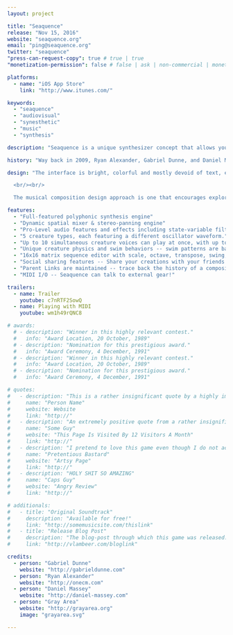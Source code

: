 ```yaml
---
layout: project

title: "Seaquence"
release: "Nov 15, 2016"
website: "seaquence.org"
email: "ping@seaquence.org"
twitter: "seaquence"
"press-can-request-copy": true # true | true
"monetization-permission": false # false | ask | non-commercial | monetize

platforms:
  - name: "iOS App Store"
    link: "http://www.itunes.com/"

keywords:
  - "seaquence"
  - "audiovisual"
  - "synesthetic"
  - "music"
  - "synthesis"

description: "Seaquence is a unique synthesizer concept that allows you to compose and explore dynamic musical soundscapes by layering collections of organic swimming musical creatures, each with their own voice that contributes to a spatialized composition. Only the closest creatures can be heard, resulting in a sonic experience that changes as you play and explore!"

history: "Way back in 2009, Ryan Alexander, Gabriel Dunne, and Daniel Massey participated in SF arts organization Gray Area’s first Artist Residency program. While in residence they created the original Seaquence web app (http://seaquence.org). The project came from ideas around social music, audio/visual connections and sensibilities, alternative forms of composition music and experimentation. Since it was launched in 2010, the original version of Seaquence has resulted in a vibrant community that has shared well over 200,000 compositions. The latest version of Seaquence is backwards compatible with classic sessions, allowing you to experience them with its brand new graphics and sound engine."

design: "The interface is bright, colorful and mostly devoid of text, encouraging exploration and an engaging interaction between audio and visual. A custom physics engine was developed which allows the creatures swimming motions to feel organic and playful. Each creature has a unique swimming movement that is derived from the notes in their individual sequencer tempo and pattern, represented by pulsing nodes in their antennae, and their tail is a graphical representation of their waveform.

  <br/><br/>

  The musical composition design approach is one that encourages exploration and education. By tying visual interface components to their synthesis counterparts, a composer who is unfamiliar with synthesizer or musical concepts are encouraged to experiment and create sounds freely. Creatures appear to swim under a microscope, both representing an exploration of the unseen and unknown, and a discovery of new sounds and tones. The online browser encourages users to browse what other people have made, and share their own creations. If a user starts a composition from an existing session, the family tree is maintained so you can always trace back up the tree to the parent session."

features:
  - "Full-featured polyphonic synthesis engine"
  - "Dynamic spatial mixer & stereo-panning engine"
  - "Pro-Level audio features and effects including state-variable filter, delay, and more!"
  - "5 creature types, each featuring a different oscillator waveform."
  - "Up to 10 simultaneous creature voices can play at once, with up to 5-note polyphony per voice"
  - "Unique creature physics and swim behaviors -- swim patterns are based on the creatures voice parameters!"
  - "16x16 matrix sequence editor with scale, octave, transpose, swing, envelopes, and more!"
  - "Social sharing features -- Share your creations with your friends!"
  - "Parent Links are maintained -- trace back the history of a composition!"
  - "MIDI I/O -- Seaquence can talk to external gear!"

trailers:
  - name: Trailer
    youtube: c7nRTF2SowQ
  - name: Playing with MIDI
    youtube: wm1h49rQNC8

# awards:
  # - description: "Winner in this highly relevant contest."
  #   info: "Award Location, 20 October, 1989"
  # - description: "Nomination for this prestigious award."
  #   info: "Award Ceremony, 4 December, 1991"
  # - description: "Winner in this highly relevant contest."
  #   info: "Award Location, 20 October, 1989"
  # - description: "Nomination for this prestigious award."
  #   info: "Award Ceremony, 4 December, 1991"

# quotes:
#   - description: "This is a rather insignificant quote by a highly important person."
#     name: "Person Name"
#     website: Website
#     link: "http://"
#   - description: "An extremely positive quote from a rather insignificant person. Also great."
#     name: "Some Guy"
#     website: "This Page Is Visited By 12 Visitors A Month"
#     link: "http://"
#   - description: "I pretend to love this game even though I do not actually understand it."
#     name: "Pretentious Bastard"
#     website: "Artsy Page"
#     link: "http://"
#   - description: "HOLY SHIT SO AMAZING"
#     name: "Caps Guy"
#     website: "Angry Review"
#     link: "http://"

# additionals:
#   - title: "Original Soundtrack"
#     description: "Available for free!"
#     link: "http://somemusicsite.com/thislink"
#   - title: "Release Blog Post"
#     description: "The blog-post through which this game was released."
#     link: "http://vlambeer.com/bloglink"

credits:
  - person: "Gabriel Dunne"
    website: "http://gabrieldunne.com"
  - person: "Ryan Alexander"
    website: "http://onecm.com"
  - person: "Daniel Massey"
    website: "http://daniel-massey.com"
  - person: "Gray Area"
    website: "http://grayarea.org"
    image: "grayarea.svg"

---
```

